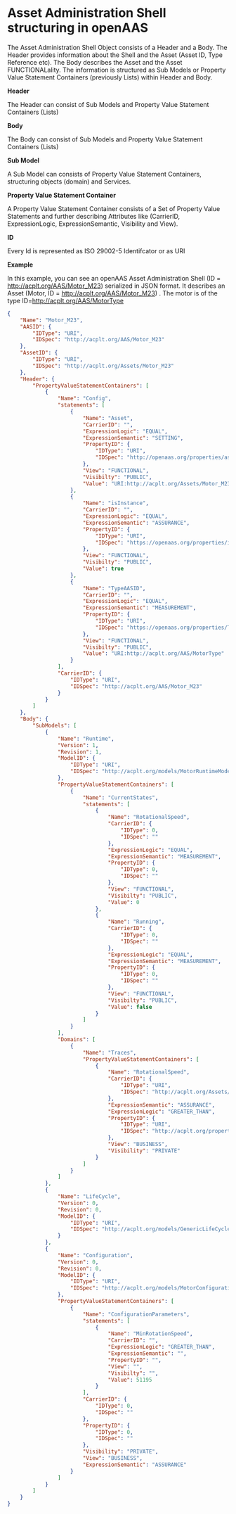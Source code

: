 # Asset Administration Shell structuring in openAAS
The Asset Administration Shell Object consists of a Header and a Body. The Header provides information about the Shell and the Asset (Asset ID, Type Reference etc). The Body describes the Asset and the Asset FUNCTIONALality.
The information is structured as Sub Models or Property Value Statement Containers (previously Lists) within Header and Body.

**Header**

The Header can consist of Sub Models and Property Value Statement Containers (Lists)

**Body**

The Body can consist of Sub Models and Property Value Statement Containers (Lists)

**Sub Model**

A Sub Model can consists of Property Value Statement Containers, structuring objects (domain) and Services.

**Property Value Statement Container**

A Property Value Statement Container consists of a Set of
Property Value Statements and further describing Attributes like (CarrierID, ExpressionLogic, ExpressionSemantic, Visibility and View).

**ID**

Every Id is represented as ISO 29002-5 Identifcator or as URI

**Example**

In this example, you can see an openAAS Asset Administration Shell (ID = http://acplt.org/AAS/Motor_M23) serialized in JSON format. It describes an Asset (Motor, ID = http://acplt.org/AAS/Motor_M23) .
The motor is of the type ID=http://acplt.org/AAS/MotorType
```json
{
	"Name": "Motor_M23",
	"AASID": {
		"IDType": "URI",
		"IDSpec": "http://acplt.org/AAS/Motor_M23"
	},
	"AssetID": {
		"IDType": "URI",
		"IDSpec": "http://acplt.org/Assets/Motor_M23"
	},
	"Header": {
		"PropertyValueStatementContainers": [
			{
				"Name": "Config",
				"statements": [
					{
						"Name": "Asset",
						"CarrierID": "",
						"ExpressionLogic": "EQUAL",
						"ExpressionSemantic": "SETTING",
						"PropertyID": {
							"IDType": "URI",
							"IDSpec": "http://openaas.org/properties/assetId"
						},
						"View": "FUNCTIONAL",
						"Visibilty": "PUBLIC",
						"Value": "URI:http://acplt.org/Assets/Motor_M23"
					},
					{
						"Name": "isInstance",
						"CarrierID": "",
						"ExpressionLogic": "EQUAL",
						"ExpressionSemantic": "ASSURANCE",
						"PropertyID": {
							"IDType": "URI",
							"IDSpec": "https://openaas.org/properties/isInstance"
						},
						"View": "FUNCTIONAL",
						"Visibilty": "PUBLIC",
						"Value": true
					},
					{
						"Name": "TypeAASID",
						"CarrierID": "",
						"ExpressionLogic": "EQUAL",
						"ExpressionSemantic": "MEASUREMENT",
						"PropertyID": {
							"IDType": "URI",
							"IDSpec": "https://openaas.org/properties/TypeID"
						},
						"View": "FUNCTIONAL",
						"Visibilty": "PUBLIC",
						"Value": "URI:http://acplt.org/AAS/MotorType"
					}
				],
				"CarrierID": {
					"IDType": "URI",
					"IDSpec": "http://acplt.org/AAS/Motor_M23"
				}
			}
		]
	},
	"Body": {
		"SubModels": [
			{
				"Name": "Runtime",
				"Version": 1,
				"Revision": 1,
				"ModelID": {
					"IDType": "URI",
					"IDSpec": "http://acplt.org/models/MotorRuntimeModel"
				},
				"PropertyValueStatementContainers": [
					{
						"Name": "CurrentStates",
						"statements": [
							{
								"Name": "RotationalSpeed",
								"CarrierID": {
									"IDType": 0,
									"IDSpec": ""
								},
								"ExpressionLogic": "EQUAL",
								"ExpressionSemantic": "MEASUREMENT",
								"PropertyID": {
									"IDType": 0,
									"IDSpec": ""
								},
								"View": "FUNCTIONAL",
								"Visibilty": "PUBLIC",
								"Value": 0
							},
							{
								"Name": "Running",
								"CarrierID": {
									"IDType": 0,
									"IDSpec": ""
								},
								"ExpressionLogic": "EQUAL",
								"ExpressionSemantic": "MEASUREMENT",
								"PropertyID": {
									"IDType": 0,
									"IDSpec": ""
								},
								"View": "FUNCTIONAL",
								"Visibilty": "PUBLIC",
								"Value": false
							}
						]
					}
				],
				"Domains": [
					{
						"Name": "Traces",
						"PropertyValueStatementContainers": [
							{
								"Name": "RotationalSpeed",
								"CarrierID": {
									"IDType": "URI",
									"IDSpec": "http://acplt.org/Assets/Motor_M23"
								},
								"ExpressionSemantic": "ASSURANCE",
								"ExpressionLogic": "GREATER_THAN",
								"PropertyID": {
									"IDType": "URI",
									"IDSpec": "http://acplt.org/properties/currentRotationalSpeed"
								},
								"View": "BUSINESS",
								"Visibility": "PRIVATE"
							}
						]
					}
				]
			},
			{
				"Name": "LifeCycle",
				"Version": 0,
				"Revision": 0,
				"ModelID": {
					"IDType": "URI",
					"IDSpec": "http://acplt.org/models/GenericLifeCycleModel"
				}
			},
			{
				"Name": "Configuration",
				"Version": 0,
				"Revision": 0,
				"ModelID": {
					"IDType": "URI",
					"IDSpec": "http://acplt.org/models/MotorConfigurationModel"
				},
				"PropertyValueStatementContainers": [
					{
						"Name": "ConfigurationParameters",
						"statements": [
							{
								"Name": "MinRotationSpeed",
								"CarrierID": "",
								"ExpressionLogic": "GREATER_THAN",
								"ExpressionSemantic": "",
								"PropertyID": "",
								"View": "",
								"Visibilty": "",
								"Value": 51195
							}
						],
						"CarrierID": {
							"IDType": 0,
							"IDSpec": ""
						},
						"PropertyID": {
							"IDType": 0,
							"IDSpec": ""
						},
						"Visibility": "PRIVATE",
						"View": "BUSINESS",
						"ExpressionSemantic": "ASSURANCE"
					}
				]
			}
		]
	}
}
```
